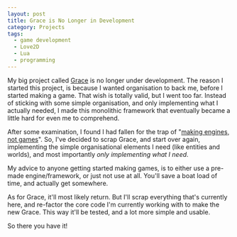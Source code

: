 ```yaml
---
layout: post
title: Grace is No Longer in Development
category: Projects
tags:
  - game development
  - Love2D
  - Lua
  - programming
---
```


My big project called [Grace](http://github.com/BlackBulletIV/grace) is no longer under development. The reason I started this project, is because I wanted organisation to back me, before I started making a game. That wish is totally valid, but I went too far. Instead of sticking with some simple organisation, and only implementing what I actually needed, I made this monolithic framework that eventually became a little hard for even me to comprehend.

After some examination, I found I had fallen for the trap of "[making engines, not games](http://scientificninja.com/blog/write-games-not-engines)". So, I've decided to scrap Grace, and start over again, implementing the simple organisational elements I need (like entities and worlds), and most importantly _only implementing what I need_.

My advice to anyone getting started making games, is to either use a pre-made engine/framework, or just not use at all. You'll save a boat load of time, and actually get somewhere.

As for Grace, it'll most likely return. But I'll scrap everything that's currently here, and re-factor the core code I'm currently working with to make the new Grace. This way it'll be tested, and a lot more simple and usable.

So there you have it!
